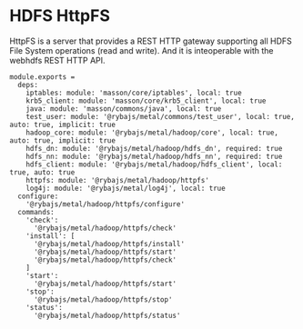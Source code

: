 
# HDFS HttpFS

HttpFS is a server that provides a REST HTTP gateway supporting all HDFS File
System operations (read and write). And it is inteoperable with the webhdfs REST
HTTP API.

    module.exports =
      deps:
        iptables: module: 'masson/core/iptables', local: true
        krb5_client: module: 'masson/core/krb5_client', local: true
        java: module: 'masson/commons/java', local: true
        test_user: module: '@rybajs/metal/commons/test_user', local: true, auto: true, implicit: true
        hadoop_core: module: '@rybajs/metal/hadoop/core', local: true, auto: true, implicit: true
        hdfs_dn: module: '@rybajs/metal/hadoop/hdfs_dn', required: true
        hdfs_nn: module: '@rybajs/metal/hadoop/hdfs_nn', required: true
        hdfs_client: module: '@rybajs/metal/hadoop/hdfs_client', local: true, auto: true
        httpfs: module: '@rybajs/metal/hadoop/httpfs'
        log4j: module: '@rybajs/metal/log4j', local: true
      configure:
        '@rybajs/metal/hadoop/httpfs/configure'
      commands:
        'check':
          '@rybajs/metal/hadoop/httpfs/check'
        'install': [
          '@rybajs/metal/hadoop/httpfs/install'
          '@rybajs/metal/hadoop/httpfs/start'
          '@rybajs/metal/hadoop/httpfs/check'
        ]
        'start':
          '@rybajs/metal/hadoop/httpfs/start'
        'stop':
          '@rybajs/metal/hadoop/httpfs/stop'
        'status':
          '@rybajs/metal/hadoop/httpfs/status'
